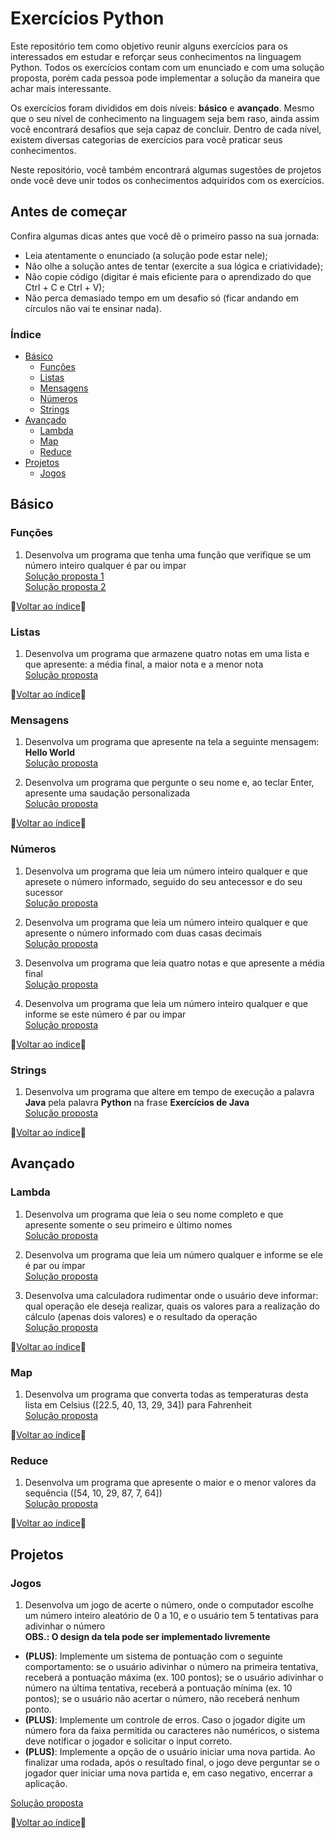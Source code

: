 # Exercícios Python
Este repositório tem como objetivo reunir alguns exercícios para os interessados em estudar e reforçar seus conhecimentos na linguagem Python. Todos os exercícios contam com um enunciado e com uma solução proposta, porém cada pessoa pode implementar a solução da maneira que achar mais interessante.

Os exercícios foram divididos em dois níveis: **básico** e **avançado**. Mesmo que o seu nível de conhecimento na linguagem seja bem raso, ainda assim você encontrará desafios que seja capaz de concluir. Dentro de cada nível, existem diversas categorias de exercícios para você praticar seus conhecimentos.

Neste repositório, você também encontrará algumas sugestões de projetos onde você deve unir todos os conhecimentos adquiridos com os exercícios.

## Antes de começar
Confira algumas dicas antes que você dê o primeiro passo na sua jornada:
- Leia atentamente o enunciado (a solução pode estar nele);
- Não olhe a solução antes de tentar (exercite a sua lógica e criatividade);
- Não copie código (digitar é mais eficiente para o aprendizado do que Ctrl + C e Ctrl + V);
- Não perca demasiado tempo em um desafio só (ficar andando em círculos não vai te ensinar nada).

### Índice
- [Básico](#básico)
  - [Funções](#funções)
  - [Listas](#listas)
  - [Mensagens](#mensagens)
  - [Números](#números)
  - [Strings](#strings)
- [Avançado](#avançado)
  - [Lambda](#lambda)
  - [Map](#map)
  - [Reduce](#reduce)
- [Projetos](#projetos)
  - [Jogos](#jogos)


## Básico
### Funções
1. Desenvolva um programa que tenha uma função que verifique se um número inteiro qualquer é par ou impar<br>
[Solução proposta 1](https://github.com/rmveiga/exercicios_python/blob/master/basico/functions/ex001/main.py)<br>
[Solução proposta 2](https://github.com/rmveiga/exercicios_python/blob/master/basico/functions/ex001/main2.py)

🔼[Voltar ao índice](#índice)🔼

### Listas
1. Desenvolva um programa que armazene quatro notas em uma lista e que apresente: a média final, a maior nota e a menor nota<br>
[Solução proposta](https://github.com/rmveiga/exercicios_python/blob/master/basico/listas/ex001/main.py)

🔼[Voltar ao índice](#índice)🔼

### Mensagens
1. Desenvolva um programa que apresente na tela a seguinte mensagem: **Hello World**<br>
[Solução proposta](https://github.com/rmveiga/exercicios_python/blob/master/basico/mensagens/ex001/main.py)

2. Desenvolva um programa que pergunte o seu nome e, ao teclar Enter, apresente uma saudação personalizada<br>
[Solução proposta](https://github.com/rmveiga/exercicios_python/blob/master/basico/mensagens/ex002/main.py)

🔼[Voltar ao índice](#índice)🔼

### Números
1. Desenvolva um programa que leia um número inteiro qualquer e que apresete o número informado, seguido do seu antecessor e do seu sucessor<br>
[Solução proposta](https://github.com/rmveiga/exercicios_python/blob/master/basico/numeros/ex001/main.py)

2. Desenvolva um programa que leia um número inteiro qualquer e que apresente o número informado com duas casas decimais<br>
[Solução proposta](https://github.com/rmveiga/exercicios_python/blob/master/basico/numeros/ex002/main.py)

3. Desenvolva um programa que leia quatro notas e que apresente a média final<br>
[Solução proposta](https://github.com/rmveiga/exercicios_python/blob/master/basico/numeros/ex003/main.py)

4. Desenvolva um programa que leia um número inteiro qualquer e que informe se este número é par ou impar<br>
[Solução proposta](https://github.com/rmveiga/exercicios_python/blob/master/basico/numeros/ex004/main.py)

🔼[Voltar ao índice](#índice)🔼

### Strings
1. Desenvolva um programa que altere em tempo de execução a palavra **Java** pela palavra **Python** na frase **Exercícios de Java**<br>
[Solução proposta](https://github.com/rmveiga/exercicios_python/blob/master/basico/strings/ex001/main.py)

🔼[Voltar ao índice](#índice)🔼

## Avançado
### Lambda
1. Desenvolva um programa que leia o seu nome completo e que apresente somente o seu primeiro e último nomes<br>
[Solução proposta](https://github.com/rmveiga/exercicios_python/blob/master/avancado/lambda/ex001/main.py)<br>

2. Desenvolva um programa que leia um número qualquer e informe se ele é par ou ímpar<br>
[Solução proposta](https://github.com/rmveiga/exercicios_python/blob/master/avancado/lambda/ex002/main.py)<br>

3. Desenvolva uma calculadora rudimentar onde o usuário deve informar: qual operação ele deseja realizar, quais os valores para a realização do cálculo (apenas dois valores) e o resultado da operação<br>
[Solução proposta](https://github.com/rmveiga/exercicios_python/blob/master/avancado/lambda/ex003/main.py)<br>

🔼[Voltar ao índice](#índice)🔼

### Map
1. Desenvolva um programa que converta todas as temperaturas desta lista em Celsius ([22.5, 40, 13, 29, 34]) para Fahrenheit<br>
[Solução proposta](https://github.com/rmveiga/exercicios_python/blob/master/avancado/map/ex001/main.py)<br>

🔼[Voltar ao índice](#índice)🔼

### Reduce
1. Desenvolva um programa que apresente o maior e o menor valores da sequência ([54, 10, 29, 87, 7, 64])<br>
[Solução proposta](https://github.com/rmveiga/exercicios_python/blob/master/avancado/reduce/ex001/main.py)<br>

🔼[Voltar ao índice](#índice)🔼

## Projetos

### Jogos
1. Desenvolva um jogo de acerte o número, onde o computador escolhe um número inteiro aleatório de 0 a 10, e o usuário tem 5 tentativas para adivinhar o número<br>
**OBS.: O design da tela pode ser implementado livremente**<br>
- **(PLUS)**: Implemente um sistema de pontuação com o seguinte comportamento: se o usuário adivinhar o número na primeira tentativa, receberá a pontuação máxima (ex. 100 pontos); se o usuário adivinhar o número na última tentativa, receberá a pontuação mínima (ex. 10 pontos); se o usuário não acertar o número, não receberá nenhum ponto.<br>
- **(PLUS)**: Implemente um controle de erros. Caso o jogador digite um número fora da faixa permitida ou caracteres não numéricos, o sistema deve notificar o jogador e solicitar o input correto.<br>
- **(PLUS)**: Implemente a opção de o usuário iniciar uma nova partida. Ao finalizar uma rodada, após o resultado final, o jogo deve perguntar se o jogador quer iniciar uma nova partida e, em caso negativo, encerrar a aplicação.<br>

[Solução proposta](https://github.com/rmveiga/exercicios_python/blob/master/projetos/jogos/ex001/main.py)<br>

🔼[Voltar ao índice](#índice)🔼
